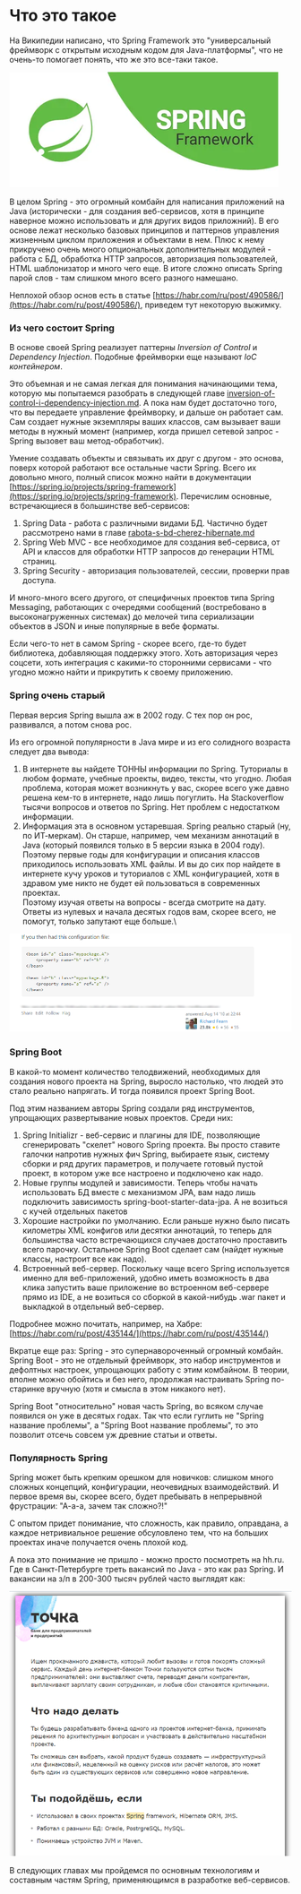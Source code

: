 # Что это такое

На Википедии написано, что Spring Framework это "универсальный фреймворк с открытым исходным кодом для Java-платформы", что не очень-то помогает понять, что же это все-таки такое.

![](<../../.gitbook/assets/image (4) (1).png>)

В целом Spring - это огромный комбайн для написания приложений на Java (исторически - для создания веб-сервисов, хотя в принципе наверное можно использовать и для других видов приложний). В его основе лежат несколько базовых принципов и паттернов управления жизненным циклом приложения и объектами в нем. Плюс к нему прикручено очень много опциональных дополнительных модулей - работа с БД, обработка HTTP запросов, авторизация пользователей, HTML шаблонизатор и много чего еще. В итоге сложно описать Spring парой слов - там слишком много всего разного намешано.

Неплохой обзор основ есть в статье [https://habr.com/ru/post/490586/](https://habr.com/ru/post/490586/), приведем тут некоторую выжимку.

### Из чего состоит Spring

В основе своей Spring реализует паттерны _Inversion of Control_ и _Dependency Injection_. Подобные фреймворки еще называют _IoC контейнером_.

Это объемная и не самая легкая для понимания начинающими тема, которую мы попытаемся разобрать в следующей главе [inversion-of-control-i-dependency-injection.md](inversion-of-control-i-dependency-injection.md "mention"). А пока нам будет достаточно того, что вы передаете управление фреймворку, и дальше он работает сам. Сам создает нужные экземпляры ваших классов, сам вызывает ваши методы в нужный момент (например, когда пришел сетевой запрос - Spring вызовет ваш метод-обработчик).

Умение создавать объекты и связывать их друг с другом - это основа, поверх которой работают все остальные части Spring. Всего их довольно много, полный список можно найти в документации [https://spring.io/projects/spring-framework](https://spring.io/projects/spring-framework). Перечислим основные, встречающиеся в большинстве веб-сервисов:

1. Spring Data - работа с различными видами БД. Частично будет рассмотрено нами в главе [rabota-s-bd-cherez-hibernate.md](rabota-s-bd-cherez-hibernate.md "mention")
2. Spring Web MVC - все необходимое для создания веб-сервиса, от API и классов для обработки HTTP запросов до генерации HTML страниц.
3. Spring Security - авторизация пользователей, сессии, проверки прав доступа.

И много-много всего другого, от специфичных проектов типа Spring Messaging, работающих с очередями сообщений (востребовано в высоконагруженных системах) до мелочей типа сериализации объектов в JSON и иные популярные в вебе форматы.

Если чего-то нет в самом Spring - скорее всего, где-то будет библиотека, добавляющая поддержку этого. Хоть авторизация через соцсети, хоть интеграция с какими-то сторонними сервисами - что угодно можно найти и прикрутить к своему приложению.&#x20;

### Spring очень старый

Первая версия Spring вышла аж в 2002 году. С тех пор он рос, развивался, а потом снова рос.

Из его огромной популярности в Java мире и из его солидного возраста следует два вывода:

1. В интернете вы найдете ТОННЫ информации по Spring. Туториалы в любом формате, учебные проекты, видео, тексты, что угодно. Любая проблема, которая может возникнуть у вас, скорее всего уже давно решена кем-то в интернете, надо лишь погуглить. На Stackoverflow тысячи вопросов и ответов по Spring. Нет проблем с недостатком информации. &#x20;
2. Информация эта в основном устаревшая. Spring реально старый (ну, по ИТ-меркам). Он старше, например, чем механизм аннотаций в Java (который появился только в 5 версии языка в 2004 году). Поэтому первые годы для конфигурации и описания классов приходилось использовать XML файлы. И вы до сих пор найдете в интернете кучу уроков и туториалов с XML конфигурацией, хотя в здравом уме никто не будет ей пользоваться в современных проектах.\
   Поэтому изучая ответы на вопросы - всегда смотрите на дату. Ответы из нулевых и начала десятых годов вам, скорее всего, не помогут, только запутают еще больше.\


![Типичный фрагмент устаревшего ответа десятилетней давности, использующего XML конфигурацию ](<../../.gitbook/assets/image (2) (1).png>)

### Spring Boot

В какой-то момент количество телодвижений, необходимых для создания нового проекта на Spring, выросло настолько, что людей это стало реально напрягать. И тогда появился проект Spring Boot.

Под этим названием авторы Spring создали ряд инструментов, упрощающих развертывание новых проектов. Среди них:

1. Spring Initializr - веб-сервис и плагины для IDE, позволяющие сгенерировать "скелет" нового Spring проекта. Вы просто ставите галочки напротив нужных фич Spring, выбираете язык, систему сборки и ряд других параметров, и получаете готовый пустой проект, в котором уже все настроено и подключено как надо.
2. Новые группы модулей и зависимости. Теперь чтобы начать использовать БД вместе с механизмом JPA, вам надо лишь подключить зависимость spring-boot-starter-data-jpa. А не возиться с кучей отдельных пакетов
3. Хорошие настройки по умолчанию. Если раньше нужно было писать километры XML конфигов или десятки аннотаций, то теперь для большинства часто встречающихся случаев достаточно проставить всего парочку. Остальное Spring Boot сделает сам (найдет нужные классы, настроит все как надо).
4. Встроенный веб-сервер. Поскольку чаще всего Spring используется именно для веб-приложений, удобно иметь возможность в два клика запустить ваше приложение во встроенном веб-сервере прямо из IDE, а не возиться со сборкой в какой-нибудь .war пакет и выкладкой в отдельный веб-сервер.

Подробнее можно почитать, например, на Хабре: [https://habr.com/ru/post/435144/](https://habr.com/ru/post/435144/)

Вкратце еще раз: Spring - это супернавороченный огромный комбайн. Spring Boot - это не отдельный фреймворк, это набор инструментов и дефолтных настроек, упрощающих работу с этим комбайном. В теории, вполне можно обойтись и без него, продолжая настраивать Spring по-старинке вручную (хотя и смысла в этом никакого нет).

Spring Boot "относительно" новая часть Spring, во всяком случае появился он уже в десятых годах. Так что если гуглить не "Spring название проблемы", а "Spring Boot название проблемы", то это позволит отсечь совсем уж древние статьи и ответы. &#x20;

### Популярность Spring

Spring может быть крепким орешком для новичков: слишком много сложных концепций, конфигурации, неочевидных взаимодействий. И первое время вы, скорее всего, будет пребывать в непрерывной фрустрации: "А-а-а, зачем так сложно?!"

С опытом придет понимание, что сложность, как правило, оправдана, а каждое нетривиальное решение обсуловлено тем, что на больших проектах иначе получается очень плохой код.

А пока это понимание не пришло - можно просто посмотреть на hh.ru. Где в Санкт-Петербурге треть вакансий по Java - это как раз Spring. И вакансии на з/п в 200-300 тысяч рублей часто выглядят как:

![](<../../.gitbook/assets/image (1).png>)

В следующих главах мы пройдемся по основным технологиям и составным частям Spring, применяющимся в разработке веб-сервисов.
